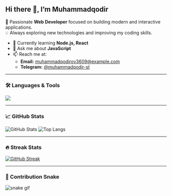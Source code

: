 ## Hi there 👋, I’m Muhammadqodir

🚀 Passionate **Web Developer** focused on building modern and interactive applications.  
💡 Always exploring new technologies and improving my coding skills.  

- 🌱 Currently learning **Node.js, React**  
- 💬 Ask me about **JavaScript**  
- 📫 Reach me at:  
  - **Email:** muhammadqodirov3609@example.com  
  - **Telegram:** [@muhammadqodir-st](https://t.me/muhammadqodir-st)  

---

### 🛠 Languages & Tools
<p align="left">
  <img src="https://skillicons.dev/icons?i=html,css,bootstrap,tailwind,js,nodejs,react,mongodb,git,github,vscode" />
</p>

---

### 📈 GitHub Stats
![GitHub Stats](https://github-readme-stats.vercel.app/api?username=Muhammadqodir-st&show_icons=true&theme=tokyonight&hide_border=true)
![Top Langs](https://github-readme-stats.vercel.app/api/top-langs/?username=Muhammadqodir-st&layout=compact&theme=tokyonight&hide_border=true)

---

### 🔥 Streak Stats
[![GitHub Streak](https://streak-stats.demolab.com?user=Muhammadqodir-st&theme=tokyonight&hide_border=true)](https://git.io/streak-stats)

---

### 🐍 Contribution Snake
![snake gif](https://github.com/Muhammadqodir-st/Muhammadqodir-st/blob/output/github-contribution-grid-snake.svg)
